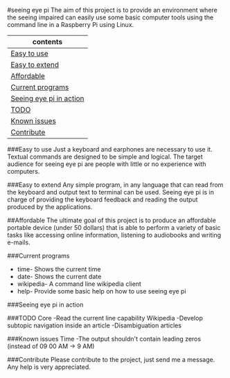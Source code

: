 #seeing eye pi
The aim of this project is to provide an environment where the seeing impaired can easily use some basic computer tools using the command line in a Raspberry Pi using Linux.


| contents |
| ------------- |
| [Easy to use](#easy-to-use) |
| [Easy to extend](#easy-to-extend) |
| [Affordable](#affordable) |
| [Current programs](#current-programs) |
| [Seeing eye pi in action](#seeing-eye-pi-in-action) |
| [TODO](#todo) |
| [Known issues](#known-issues) |
| [Contribute](#contribute) |
      

###Easy to use
Just a keyboard and earphones are necessary to use it. 
Textual commands are designed to be simple and logical.
The target audience for seeing eye pi are people with little or no experience with computers.

###Easy to extend
Any simple program, in any language that can read from the keyboard and output text to terminal can be used. 
Seeing eye pi is in charge of providing the keyboard feedback and reading the output produced by the applications.

##Affordable
The ultimate goal of this project is to produce an affordable portable device (under 50 dollars) that is able to perform a variety of basic tasks like accessing online information, listening to audiobooks and writing e-mails.

###Current programs
- time- Shows the current time
- date- Shows the current date
- wikipedia- A command line wikipedia client
- help- Provide some basic help on how to use seeing eye pi

###Seeing eye pi in action

###TODO
Core
	-Read the current line capability
Wikipedia
	-Develop subtopic navigation inside an article 
	-Disambiguation articles
	
###Known issues
Time
	-The output shouldn't contain leading zeros (instead of 09 00 AM -> 9 AM)

###Contribute
Please contribute to the project, just send me a message. Any help is very appreciated.
